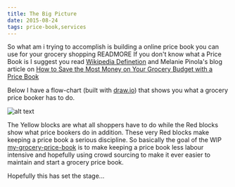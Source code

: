 ```yaml
---
title: The Big Picture
date: 2015-08-24
tags: price-book,services
---
```


So what am i trying to accomplish is building a online price book you can use for your grocery shopping READMORE
If you don't know what a Price Book is I suggest you read [Wikipedia Definetion](https://en.wikipedia.org/wiki/Price_book)
and Melanie Pinola's blog article on [How to Save the Most Money on Your Grocery Budget with a Price Book](http://lifehacker.com/how-to-save-the-most-money-on-your-grocery-budget-with-1518202640)

Below I have a flow-chart (built with [draw.io](http://www.draw.io/)) that shows you what a grocery price booker
has to do.

![alt text](/images/GroceryPriceBookOverview.jpg "Grocery Price Book Overview")

The Yellow blocks are what all shoppers have to do while the Red blocks show what price bookers do in addition.
These very Red blocks make keeping a price book a serious discipline. So basically the goal of the WIP 
[my-grocery-price-book](http://www.my-grocery-price-book.co.za) is to make keeping a price book less labour
intensive and hopefully using crowd sourcing to make it ever easier to maintain and start a grocery price book.

Hopefully this has set the stage...
